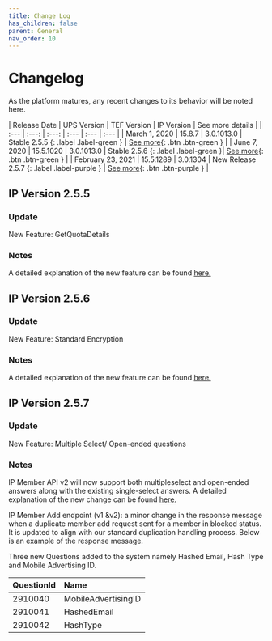 ```yaml
---
title: Change Log
has_children: false
parent: General
nav_order: 10
---
```


# Changelog
As the platform matures, any recent changes to its behavior will be noted here. 

| Release Date | UPS Version | TEF Version | IP Version | See more details |
| :--- | :---: | :---: | :--- | :--- | :--- |
| March 1, 2020 | 15.8.7 | 3.0.1013.0 | Stable 2.5.5 {: .label .label-green } | [See more](/general/changelog.html#ip-version-255){: .btn .btn-green } |
| June 7, 2020 | 15.5.1020 | 3.0.1013.0 | Stable 2.5.6 {: .label .label-green }| [See more](/general/changelog.html#ip-version-256){: .btn .btn-green } |
| February 23, 2021 | 15.5.1289 | 3.0.1304 | New Release 2.5.7 {: .label .label-purple } | [See more](/general/changelog.html#ip-version-27){: .btn .btn-purple } |


## IP Version 2.5.5
### Update 
New Feature: GetQuotaDetails 

### Notes
A detailed explanation of the new feature can be found [here.](/externalsample/api/QuotaDetails.html)


## IP Version 2.5.6
### Update
New Feature: Standard Encryption

### Notes
A detailed explanation of the new feature can be found [here.](/memberrouting/encryption)


## IP Version 2.5.7
### Update
New Feature: Multiple Select/ Open-ended questions

### Notes
IP Member API v2 will now support both multipleselect and open-ended answers along with the existing single-select answers. A detailed explanation of the new change can be found [here.](/membermanagement/v2/add.html)

IP Member Add endpoint (v1 &v2): a minor change in the response message when a duplicate member add request sent for a member in blocked status. It is updated to align with our standard duplication handling process. Below is an example of the response message.

Three new Questions added to the system namely Hashed Email, Hash Type and Mobile Advertising ID.

| QuestionId        | Name         | 
|:-------------|:------------------|
| 2910040  | MobileAdvertisingID | 
| 2910041  | HashedEmail   | 
| 2910042  | HashType      | 
